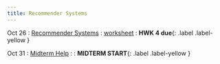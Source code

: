 ```yaml
---
title: Recommender Systems
---
```


Oct 26 
: [Recommender Systems](#) 
  : [worksheet](#) 
    : **HWK 4 due**{: .label .label-yellow }

Oct 31 
: [Midterm Help](#) 
  : 
    : **MIDTERM START**{: .label .label-yellow }
